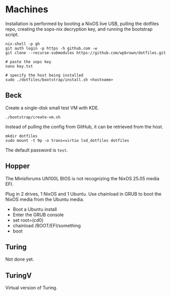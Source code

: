 # Machines

Installation is performed by booting a NixOS live USB, pulling the dotfiles repo,
creating the sops-nix decryption key, and running the bootstrap script.

```
nix-shell -p gh
git auth login -p https -h github.com -w
git clone --recurse-submodules https://github.com/wpbrown/dotfiles.git

# paste the sops key
nano key.txt

# specify the host being installed
sudo ./dotfiles/bootstrap/install.sh <hostname>
```

## Beck

Create a single-disk small test VM with KDE.

```
./bootstrap/create-vm.sh
```

Instead of pulling the config from GitHub, it can be retrieved from the host.

```
mkdir dotfiles
sudo mount -t 9p -o trans=virtio lxd_dotfiles dotfiles
```

The default password is `test`.

## Hopper

The Minisforums UN100L BIOS is not recognizing the NixOS 25.05 media EFI.

Plug in 2 drives, 1 NixOS and 1 Ubuntu. Use chainload in GRUB to boot the
NixOS media from the Ubuntu media.

* Boot a Ubuntu install
* Enter the GRUB console
* set root=(cd0)
* chainload /BOOT/EFI/something
* boot

## Turing

Not done yet.

## TuringV

Virtual version of Turing.


